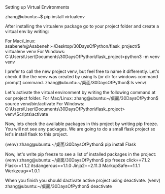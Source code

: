 Setting up Virtual Environments

zhang@ubuntu:~$ pip install virtualenv



After installing the virtualenv package go to your project folder and create a virtual env by writing:

For Mac/Linux:
asabeneh@Asabeneh:~/Desktop/30DaysOfPython/flask_project/$ virtualenv venv
For Windows:
C:\Users\User\Documents\30DaysOfPython\flask_project>python3 -m venv venv


I prefer to call the new project venv, but feel free to name it differently. Let's check if the the venv was created by using ls (or dir for windows command prompt) command.
zhang@ubuntu:~/桌面/30DaysOfPython$ ls venv/


Let's activate the virtual environment by writing the following command at our project folder.
For Mac/Linux:
zhang@ubuntu:~/桌面/30DaysOfPython$ source venv/bin/activate
For Windows:
C:\Users\User\Documents\30DaysOfPython\flask_project> venv\Scripts\activate

Now, lets check the available packages in this project by writing pip freeze. You will not see any packages.
We are going to do a small flask project so let's install flask to this project.

(venv) zhang@ubuntu:~/桌面/30DaysOfPython$ pip install Flask


Now, let's write pip freeze to see a list of installed packages in the project:
(venv) zhang@ubuntu:~/桌面/30DaysOfPython$ pip freeze
click==7.1.2
Flask==1.1.2
itsdangerous==1.1.0
Jinja2==2.11.3
MarkupSafe==1.1.1
Werkzeug==1.0.1


When you finish you should dactivate active project using deactivate.
(venv) zhang@ubuntu:~/桌面/30DaysOfPython$ deactivate
